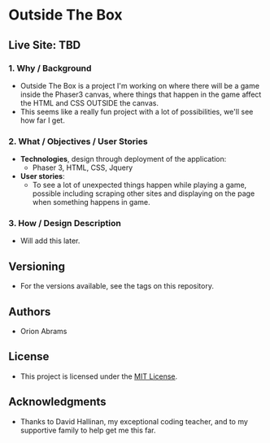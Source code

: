 # Outside The Box

## Live Site: TBD

### 1. Why / Background
  * Outside The Box is a project I'm working on where there will be a game inside the Phaser3 canvas, where things that happen in the game affect the HTML and CSS OUTSIDE the canvas.
  * This seems like a really fun project with a lot of possibilities, we'll see how far I get.
 ### 2. What / Objectives / User Stories
  * **Technologies**, design through deployment of the application:
    * Phaser 3, HTML, CSS, Jquery
  * **User stories**:
    * To see a lot of unexpected things happen while playing a game, possible including scraping other sites and displaying on the page when something happens in game.
### 3. How / Design Description
  * Will add this later.

## Versioning
  * For the versions available, see the tags on this repository.
## Authors
  * Orion Abrams
## License
  * This project is licensed under the [MIT License](LICENSE).
## Acknowledgments
  * Thanks to David Hallinan, my exceptional coding teacher, and to my supportive family to help get me this far.